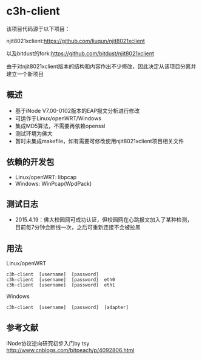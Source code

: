 c3h-client
===========
该项目代码源于以下项目：

njit8021xclient:https://github.com/liuqun/njit8021xclient

以及bitdust的fork:https://github.com/bitdust/njit8021xclient

由于对njit8021xclient版本的结构和内容作出不少修改，因此决定从该项目分离并建立一个新项目


概述
-----
* 基于iNode V7.00-0102版本的EAP报文分析进行修改
* 可运作于Linux/openWRT/Windows
* 集成MD5算法，不需要再依赖openssl
* 测试环境为佛大
* 暂时未集成makefile，如有需要可修改使用njit8021xclient项目相关文件

依赖的开发包
--------
* Linux/openWRT: libpcap
* Windows: WinPcap(WpdPack)

测试日志
-----
* 2015.4.19：佛大校园网可成功认证，但校园网在心跳报文加入了某种检测，目前每7分钟会断线一次，之后可重新连接不会被拉黑

用法
-----
Linux/openWRT
```
c3h-client  [username]  [password]
c3h-client  [username]  [password]  eth0
c3h-client  [username]  [password]  eth1
```
Windows
```
c3h-client  [username]  [password]	[adapter]
```

参考文献
---------
iNode协议逆向研究初步入门by tsy http://www.cnblogs.com/bitpeach/p/4092806.html